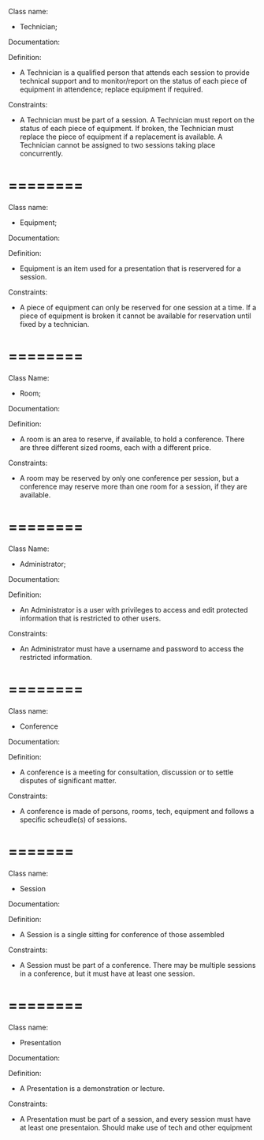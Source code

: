 

Class name:
* Technician;

Documentation:

Definition:
* A Technician is a qualified person that attends each session to provide technical support and to monitor/report on the   status of each piece of equipment in attendence; replace equipment if required. 

Constraints: 
* A Technician must be part of a session. A Technician must report on the status of each piece of equipment. If broken,    the Technician must replace the piece of equipment if a replacement is available. A Technician cannot be assigned to     two sessions taking place concurrently.

========
========

Class name:
* Equipment; 

Documentation: 

Definition: 
* Equipment is an item used for a presentation that is reservered for a session. 

Constraints:
* A piece of equipment can only be reserved for one session at a time. If a piece of equipment is broken it cannot be      available for reservation until fixed by a technician.

========
========

Class Name:
* Room;

Documentation:

Definition:
* A room is an area to reserve, if available, to hold a conference.  There are three different sized rooms, each with a different price. 

Constraints:
* A room may be reserved by only one conference per session, but a conference may reserve more than one room for a session, if they are available.

========
========

Class Name:
* Administrator;

Documentation:

Definition:
* An Administrator is a user with privileges to access and edit protected information that is restricted to other users.  

Constraints:
* An Administrator must have a username and password to access the restricted information.  

========
========

Class name:

* Conference

Documentation:

Definition:

* A conference is a meeting for consultation, discussion or to settle disputes of significant matter.

Constraints:

* A conference is made of persons, rooms, tech, equipment and follows a specific scheudle(s) of sessions.

=======
=======

Class name:

* Session

Documentation:

Definition:

* A Session is a single sitting for conference of those assembled

Constraints:

* A Session must be part of a conference. There may be multiple sessions in a conference, but it must have at least one session. 


========
========

Class name:

* Presentation

Documentation:

Definition:

* A Presentation is a demonstration or lecture.

Constraints:

* A Presentation must be part of a session, and every session must have at least one presentaion. Should make use of tech and other equipment

